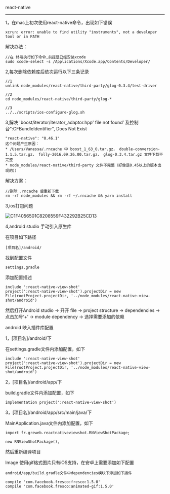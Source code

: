 react-native 

----

1，在mac上初次使用react-native命令，出现如下错误

	xcrun: error: unable to find utility "instruments", not a developer tool or in PATH
	
	
解决办法：

	//在 终端执行如下命令,前提是已经安装xcode
	sudo xcode-select -s /Applications/Xcode.app/Contents/Developer/
	
	
	
	
2,每次删除依赖库后依次运行以下三条记录
	
	//1
	unlink node_modules/react-native/third-party/glog-0.3.4/test-driver
	
	//2
	cd node_modules/react-native/third-party/glog-*

	//3
	../../scripts/ios-configure-glog.sh


3,解决 'boost/iterator/iterator_adaptor.hpp' file not found’ 及控制台":CFBundleIdentifier", Does Not Exist

	"react-native": "0.46.1"
	这个问题产生原因：
	* /Users/Vanessa/.rncache 中 boost_1_63_0.tar.gz， double-conversion-1.1.5.tar.gz， folly-2016.09.26.00.tar.gz， glog-0.3.4.tar.gz 文件下载不完整
	* node_modules/react-native/third-party 文件不完整（好像是0.45以上的版本出现的））
解决方案：

	//删除 .rncache 后重新下载
	rm -rf node_modules && rm -rf ~/.rncache && yarn install
	
	
3,ios打包问题

![C1F4056501C8208559F432292B25CD13](media/C1F4056501C8208559F432292B25CD13.png)



4,android studio 手动引入原生库

在项目如下路径
	
	[项目名]/android/
	
找到配置文件
	
	settings.gradle
	
添加配置描述

	include ':react-native-view-shot'
	project(':react-native-view-shot').projectDir = new File(rootProject.projectDir, '../node_modules/react-native-view-shot/android')
	
	
然后打开Android studio -> 开开 file -> project structure -> dependencies -> 点击加号‘+’ -> module dependency -> 选择需要添加的依赖


android 映入插件库配置

1，[项目名]/android/下

在settings.gradle文件内添加配置，如下

	include ':react-native-view-shot'
	project(':react-native-view-shot').projectDir = new File(rootProject.projectDir, '../node_modules/react-native-view-shot/android')
	
2，[项目名]/android/app/下

build.gradle文件内添加配置，如下

	implementation project(':react-native-view-shot')

3，[项目名]/android/app/src/main/java/下

MainApplication.java文件内添加配置，如下

	import fr.greweb.reactnativeviewshot.RNViewShotPackage;

	new RNViewShotPackage(),


然后重新编译项目


Image 使用gif格式图片只有iOS支持，在安卓上需要添加如下配置

	android/app/build.gradle文件中dependencies模块下添加如下插件
	
	compile 'com.facebook.fresco:fresco:1.5.0'
  	compile 'com.facebook.fresco:animated-gif:1.5.0'

	
	


